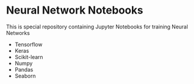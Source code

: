 # Neural Network Notebooks
This is special repository containing Jupyter Notebooks for training Neural Networks 

<ul>
  <li>Tensorflow</li>
  <li>Keras</li>
  <li> Scikit-learn </li>
  <li> Numpy </li>
  <li> Pandas </li>
  <li> Seaborn
 </ul>

